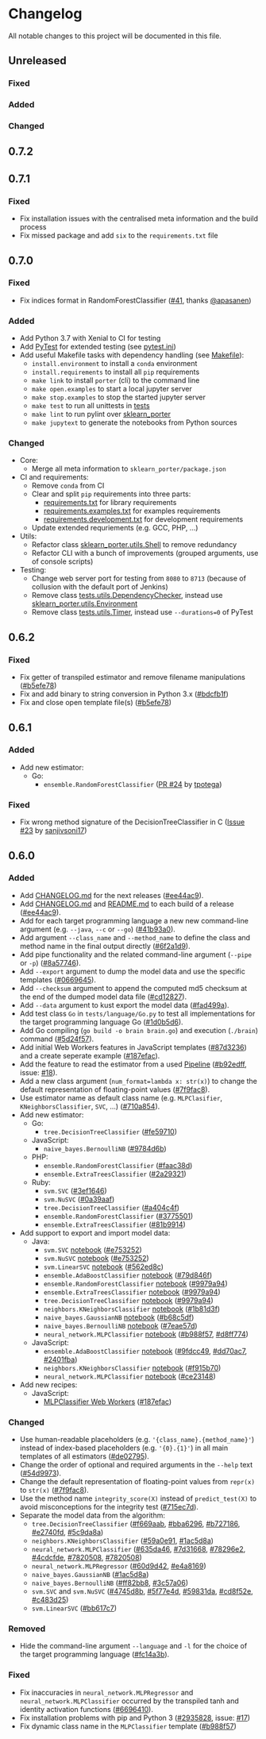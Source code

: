 # Changelog

All notable changes to this project will be documented in this file.


## Unreleased

### Fixed

### Added

### Changed

## 0.7.2
## 0.7.1

### Fixed

- Fix installation issues with the centralised meta information and the build process
- Fix missed package and add `six` to the `requirements.txt` file


## 0.7.0

### Fixed

- Fix indices format in RandomForestClassifier ([#41](https://github.com/nok/sklearn-porter/pull/41), thanks [@apasanen](https://github.com/apasanen))

### Added

- Add Python 3.7 with Xenial to CI for testing
- Add [PyTest](https://docs.pytest.org) for extended testing (see [pytest.ini](pytest.ini))
- Add useful Makefile tasks with dependency handling (see [Makefile](Makefile)):
    - `install.environment` to install a `conda` environment
    - `install.requirements` to install all `pip` requirements
    - `make link` to install `porter` (cli) to the command line
    - `make open.examples` to start a local jupyter server
    - `make stop.examples` to stop the started jupyter server
    - `make test` to run all unittests in [tests](tests)
    - `make lint` to run pylint over [sklearn_porter](sklearn_porter)
    - `make jupytext` to generate the notebooks from Python sources

### Changed

- Core:
    - Merge all meta information to `sklearn_porter/package.json`
- CI and requirements:
    - Remove `conda` from CI
    - Clear and split `pip` requirements into three parts:
        - [requirements.txt](requirements.txt) for library requirements
        - [requirements.examples.txt](requirements.examples.txt) for examples requirements
        - [requirements.development.txt](requirements.development.txt) for development requirements
    - Update extended requriements (e.g. GCC, PHP, ...)
- Utils:
    - Refactor class [sklearn_porter.utils.Shell](sklearn_porter.utils.Shell) to remove redundancy
    - Refactor CLI with a bunch of improvements (grouped arguments, use of console scripts)
- Testing:
    - Change web server port for testing from `8080` to `8713` (because of collusion with the default port of Jenkins)
    - Remove class [tests.utils.DependencyChecker](https://github.com/nok/sklearn-porter/blob/release/0.6.2/tests/utils/DependencyChecker.py), instead use [sklearn_porter.utils.Environment](https://github.com/nok/sklearn-porter/blob/release/0.7.0/sklearn_porter/utils/Environment.py)
    - Remove class [tests.utils.Timer](https://github.com/nok/sklearn-porter/blob/release/0.6.2/tests/utils/Timer.py), instead use `--durations=0` of PyTest


## 0.6.2

### Fixed

- Fix getter of transpiled estimator and remove filename manipulations ([#b5efe78](https://github.com/nok/sklearn-porter/commit/b5efe78de9dd721f9135f65c525a3e8ab8b06f79))
- Fix and add binary to string conversion in Python 3.x ([#bdcfb1f](https://github.com/nok/sklearn-porter/commit/bdcfb1ff4c076485a5fc3b00beaf81becec0717b))
- Fix and close open template file(s) ([#b5efe78](https://github.com/nok/sklearn-porter/commit/b5efe78de9dd721f9135f65c525a3e8ab8b06f79))


## 0.6.1

### Added

- Add new estimator:
    - Go:
        - `ensemble.RandomForestClassifier` ([PR #24](https://github.com/nok/sklearn-porter/pull/24) by [tpotega](https://github.com/tpotega))

### Fixed

- Fix wrong method signature of the DecisionTreeClassifier in C ([Issue #23](https://github.com/nok/sklearn-porter/issues/23) by [sanjivsoni17](https://github.com/sanjivsoni17))


## 0.6.0

### Added

- Add [CHANGELOG.md](CHANGELOG.md) for the next releases ([#ee44ac9](https://github.com/nok/sklearn-porter/commit/ee44ac92618bf48e3aff6fbb65591b6f87c88826)).
- Add [CHANGELOG.md](CHANGELOG.md) and [README.md](README.md) to each build of a release ([#ee44ac9](https://github.com/nok/sklearn-porter/commit/ee44ac92618bf48e3aff6fbb65591b6f87c88826)).
- Add for each target programming language a new new command-line argument (e.g. `--java`, `--c` or `--go`) ([#41b93a0](https://github.com/nok/sklearn-porter/commit/41b93a0bff44dd045e711a08a53fe8c75d8d460a)).
- Add argument `--class_name` and `--method_name` to define the class and method name in the final output directly ([#6f2a1d9](https://github.com/nok/sklearn-porter/commit/6f2a1d97b5cddb6232a4fcf0d469cf167a019fdf)).
- Add pipe functionality and the related command-line argument (`--pipe` or `-p`) ([#8a57746](https://github.com/nok/sklearn-porter/commit/8a57746e4e97b137032fa7401e37792d496c0aa2)).
- Add `--export` argument to dump the model data and use the specific templates ([#0669645](https://github.com/nok/sklearn-porter/commit/0669645acdfa8cbe39a8446f95f671c580cc2026)).
- Add `--checksum` argument to append the computed md5 checksum at the end of the dumped model data file ([#cd12827](https://github.com/nok/sklearn-porter/commit/cd12827cb136d0711c555fe321f72d6aa8326143)).
- Add `--data` argument to kust export the model data ([#fad499a](https://github.com/nok/sklearn-porter/commit/fad499a4448f55d8c344f1088cca54a5c267c3e9)).
- Add test class `Go` in `tests/language/Go.py` to test all implementations for the target programming language Go ([#1d0b5d6](https://github.com/nok/sklearn-porter/commit/1d0b5d6a2bf1a5604ae283cc728e3a83fb17a6ea)).
- Add Go compiling (`go build -o brain brain.go`) and execution (`./brain`) command ([#5d24f57](https://github.com/nok/sklearn-porter/commit/5d24f57ec50e9935dac8389e243deda7b09659d7)).
- Add initial Web Workers features in JavaScript templates ([#87d3236](https://github.com/nok/sklearn-porter/commit/87d32365d06ba01cce7667b03f9a4265a1312dad)) and a create seperate example ([#187efac](https://github.com/nok/sklearn-porter/commit/187efac3fa045e177a1980244bef302a462fcf4e)).
- Add the feature to read the estimator from a used [Pipeline](http://scikit-learn.org/stable/modules/generated/pipeline.Pipeline.html) ([#b92edff](https://github.com/nok/sklearn-porter/commit/b92edfff278a997d03f6bca65ea99d0bd02f8ba3), issue: [#18](https://github.com/nok/sklearn-porter/issues/18)).
- Add a new class argument (`num_format=lambda x: str(x)`) to change the default representation of floating-point values ([#7f9fac8](https://github.com/nok/sklearn-porter/commit/7f9fac8eb35371e9374b4cf73519f83dbcb66632)).
- Use estimator name as default class name (e.g. `MLPClasifier`, `KNeighborsClassifier`, `SVC`, ...) ([#710a854](https://github.com/nok/sklearn-porter/commit/710a854072bf19054cc2c46eff661241ffa92d65)).
- Add new estimator:
    - Go:
        - `tree.DecisionTreeClassifier` ([#fe59710](https://github.com/nok/sklearn-porter/commit/fe59710a72c6a4bf5fb1d0acc0a35eba3dda950e))
    - JavaScript:
        - `naive_bayes.BernoulliNB` ([#9784d6b](https://github.com/nok/sklearn-porter/commit/9784d6b8752fbb15b57345a5a08138618e3b676e))
    - PHP:
        - `ensemble.RandomForestClassifier` ([#faac38d](https://github.com/nok/sklearn-porter/commit/faac38d60f04c40641935b25c4b6dce33e96b4ac))
        - `ensemble.ExtraTreesClassifier` ([#2a29321](https://github.com/nok/sklearn-porter/commit/2a2932114e9313ae1e54b9369adcae00a4cce813))
    - Ruby:
        - `svm.SVC` ([#3ef1646](https://github.com/nok/sklearn-porter/commit/3ef16464515e539e2c4bd6dd718e9d097e95e131))
        - `svm.NuSVC` ([#0a39aaf](https://github.com/nok/sklearn-porter/commit/0a39aaf9349830130f92c09a8e9af77fed5bacac))
        - `tree.DecisionTreeClassifier` ([#a404c4f](https://github.com/nok/sklearn-porter/commit/a404c4f383a62d98ac543c617234c0a907b8267a))
        - `ensemble.RandomForestClassifier` ([#3775501](https://github.com/nok/sklearn-porter/commit/3775501b77436c0b5b5132e11893d0c4add0cb7b))
        - `ensemble.ExtraTreesClassifier` ([#81b9914](https://github.com/nok/sklearn-porter/commit/81b99149116f00a790e0df33d60e381cafc89bf2))
- Add support to export and import model data:
    - Java:
        - `svm.SVC` [notebook](examples/estimator/classifier/SVC/java/basics_imported.ipynb) ([#e753252](https://github.com/nok/sklearn-porter/commit/e75325255a91bb9ca00a4e34c5393c6b05a41d6f))
        - `svm.NuSVC` [notebook](examples/estimator/classifier/NuSVC/java/basics_imported.ipynb) ([#e753252](https://github.com/nok/sklearn-porter/commit/e75325255a91bb9ca00a4e34c5393c6b05a41d6f))
        - `svm.LinearSVC` [notebook](examples/estimator/classifier/LinearSVC/java/basics_imported.ipynb) ([#562ed8c](https://github.com/nok/sklearn-porter/commit/562ed8c77cc3b9e1fa3f9b5219ec842c290219e6))
        - `ensemble.AdaBoostClassifier` [notebook](examples/estimator/classifier/AdaBoostClassifier/java/basics_imported.ipynb) ([#79d846f](https://github.com/nok/sklearn-porter/commit/79d846f71af4a37de4655d86ab5e42d11311d5ed))
        - `ensemble.RandomForestClassifier` [notebook](examples/estimator/classifier/RandomForestClassifier/java/basics_imported.ipynb) ([#9979a94](https://github.com/nok/sklearn-porter/commit/9979a948f51fef527b792babe06103c2c0dd5db4))
        - `ensemble.ExtraTreesClassifier` [notebook](examples/estimator/classifier/ExtraTreesClassifier/java/basics_imported.ipynb) ([#9979a94](https://github.com/nok/sklearn-porter/commit/9979a948f51fef527b792babe06103c2c0dd5db4))
        - `tree.DecisionTreeClassifier` [notebook](examples/estimator/classifier/DecisionTreeClassifier/java/basics_imported.ipynb) ([#9979a94](https://github.com/nok/sklearn-porter/commit/9979a948f51fef527b792babe06103c2c0dd5db4))
        - `neighbors.KNeighborsClassifier` [notebook](examples/estimator/classifier/KNeighborsClassifier/java/basics_imported.ipynb) ([#1b81d3f](https://github.com/nok/sklearn-porter/commit/1b81d3f0e9cbe52203bbfde4cf73df17eacf4fdd#diff-86bc174b477eabd59f582e0e2882dcb3R54))
        - `naive_bayes.GaussianNB` [notebook](examples/estimator/classifier/GaussianNB/java/basics_imported.ipynb) ([#b68c5df](https://github.com/nok/sklearn-porter/commit/b68c5df241fec0b654d919066dca0663d909bde1))
        - `naive_bayes.BernoulliNB` [notebook](examples/estimator/classifier/BernoulliNB/java/basics_imported.ipynb) ([#7eae57d](https://github.com/nok/sklearn-porter/commit/7eae57df5b64a11cfc520e057649d711022653cd))
        - `neural_network.MLPClassifier` [notebook](examples/estimator/classifier/MLPClassifier/java/basics_imported.ipynb) ([#b988f57](https://github.com/nok/sklearn-porter/commit/b988f575db10133d41b1c80773bfe814b7271900), [#d8ff774](https://github.com/nok/sklearn-porter/commit/d8ff77400c20ce41e318403bb12d2d65eeb3d309))
    - JavaScript:
        - `ensemble.AdaBoostClassifier` [notebook](examples/estimator/classifier/AdaBoostClassifier/js/basics_imported.ipynb) ([#9fdcc49](https://github.com/nok/sklearn-porter/commit/9fdcc49355617668c3bf451a8d5828880245a4ae), [#dd70ac7](https://github.com/nok/sklearn-porter/commit/dd70ac7e63cecad9028e9dea32efb7e1d2e43237), [#2401fba](https://github.com/nok/sklearn-porter/commit/2401fba9938880bf420de0253e489c22e7b040e4))
        - `neighbors.KNeighborsClassifier` [notebook](examples/estimator/classifier/KNeighborsClassifier/js/basics_imported.ipynb) ([#f915b70](https://github.com/nok/sklearn-porter/commit/f915b70568b4212e7fb8d616058a927f98b186da))
        - `neural_network.MLPClassifier` [notebook](examples/estimator/classifier/MLPClassifier/js/basics_imported.ipynb) ([#ce23148](https://github.com/nok/sklearn-porter/commit/ce2314893d013a1c4ac2fd9965d1d61fe324834c))
- Add new recipes:
    - JavaScript:
        - [MLPClassifier Web Workers](examples/recipes/use_javascript_web_workers) ([#187efac](https://github.com/nok/sklearn-porter/commit/187efac3fa045e177a1980244bef302a462fcf4e))

### Changed

- Use human-readable placeholders (e.g. `'{class_name}.{method_name}'`) instead of index-based placeholders (e.g. `'{0}.{1}'`) in all main templates of all estimators ([#de02795](https://github.com/nok/sklearn-porter/commit/de02795f3628ccad9d5e85940d37b866e2e7443e)).
- Change the order of optional and required arguments in the `--help` text ([#54d9973](https://github.com/nok/sklearn-porter/commit/54d99736f5fe144350e990621ba4d145776eecdd)).
- Change the default representation of floating-point values from `repr(x)` to `str(x)` ([#7f9fac8](https://github.com/nok/sklearn-porter/commit/7f9fac8eb35371e9374b4cf73519f83dbcb66632)).
- Use the method name `integrity_score(X)` instead of `predict_test(X)` to avoid misconceptions for the integrity test ([#715ec7d](https://github.com/nok/sklearn-porter/commit/715ec7dee0e2d98cb2917d48a2522683240d084a)).
- Separate the model data from the algorithm:
    - `tree.DecisionTreeClassifier` ([#f669aab](https://github.com/nok/sklearn-porter/commit/f669aab7e15971ea2071c5f9df096b924ae0dbcf), [#bba6296](https://github.com/nok/sklearn-porter/commit/bba629602d46780467efbc0e8f74d7880131593b), [#b727186](https://github.com/nok/sklearn-porter/commit/b7271867c755f3372886b07b76d763f2f2911eff), [#e2740fd](https://github.com/nok/sklearn-porter/commit/e2740fd07f43c02f3514b3834a765d43c640efaa), [#5c9da8a](https://github.com/nok/sklearn-porter/commit/5c9da8a58ec2143398444bd3afcc16806dfdc86b))
    - `neighbors.KNeighborsClassifier` ([#59a0e91](https://github.com/nok/sklearn-porter/commit/59a0e9114daeeb7d81a975c3adfa0ad27be3a426), [#1ac5d8a](https://github.com/nok/sklearn-porter/commit/29412ab55d8ebcdb7914974121c03d64660e5f94))
    - `neural_network.MLPClassifier` ([#635da46](https://github.com/nok/sklearn-porter/commit/635da46dbf29a80d51a16f3bbc28a5ba87eacdd7), [#7d31668](https://github.com/nok/sklearn-porter/commit/7d3166894229f70aafe6a6c9e2e7dbd091589c15), [#78296e2](https://github.com/nok/sklearn-porter/commit/78296e2d893d882240ebb8f54ada07d28ab9fc49), [#4cdcfde](https://github.com/nok/sklearn-porter/commit/4cdcfde6a34e131b8ab7088af880eb081fd8f3dd), [#7820508](https://github.com/nok/sklearn-porter/commit/7820508aad7f1ccf39529023c22b3427471bde68), [#7820508](https://github.com/nok/sklearn-porter/commit/7820508aad7f1ccf39529023c22b3427471bde68))
    - `neural_network.MLPRegressor` ([#60d9d42](https://github.com/nok/sklearn-porter/commit/60d9d42a0fd7860097f37dd3be5808b8be136cda), [#e4a8169](https://github.com/nok/sklearn-porter/commit/e4a8169d8cd1a5ecbb0821e792fcbfd932364fd5))
    - `naive_bayes.GaussianNB` ([#1ac5d8a](https://github.com/nok/sklearn-porter/commit/1ac5d8a3e5137e7d308c8c0f6529ae4c70a54abe))
    - `naive_bayes.BernoulliNB` ([#ff82bb8](https://github.com/nok/sklearn-porter/commit/ff82bb880ce4ae95af0f95e90bc3e681e4f261b8), [#3c57a06](https://github.com/nok/sklearn-porter/commit/3c57a06a733cdd8e9a74cb41c4087064161ad0d5))
    - `svm.SVC` and `svm.NuSVC` ([#4745d8b](https://github.com/nok/sklearn-porter/commit/4745d8b0dd09addf7b6e6affba8954b4d7da6ecb), [#5f77e4d](https://github.com/nok/sklearn-porter/commit/5f77e4dba1ce4f84478ada2652227922471a4d9f), [#59831da](https://github.com/nok/sklearn-porter/commit/59831dab24d4f6f43daec61ae277139ed1bf921c), [#cd8f52e](https://github.com/nok/sklearn-porter/commit/cd8f52e33cad7c1e909b858333a9132e4b03a4a7), [#c483d25](https://github.com/nok/sklearn-porter/commit/c483d259dc4fb1b8beada4ef9c7c11f4b1d5aff6))
    - `svm.LinearSVC` ([#bb617c7](https://github.com/nok/sklearn-porter/commit/bb617c741ea80dde8da97121ec253fd3ee8f4810))

### Removed

- Hide the command-line argument `--language` and `-l` for the choice of the target programming language ([#fc14a3b](https://github.com/nok/sklearn-porter/commit/fc14a3b55d6319d3940c9c11d168b015b972f96d)).

### Fixed

- Fix inaccuracies in `neural_network.MLPRegressor` and `neural_network.MLPClassifier` occurred by the transpiled tanh and identity activation functions ([#6696410](https://github.com/nok/sklearn-porter/commit/66964103083d04eedbd51cd83487808d43073350)).
- Fix installation problems with pip and Python 3 ([#2935828](https://github.com/nok/sklearn-porter/commit/2935828735fb1a8141c32f5f772172c12877c42d), issue: [#17](https://github.com/nok/sklearn-porter/issues/17))
- Fix dynamic class name in the `MLPClassifier` template ([#b988f57](https://github.com/nok/sklearn-porter/commit/b988f575db10133d41b1c80773bfe814b7271900#diff-9eeccb9a3d9e520cb41df490846b7c88L22))
